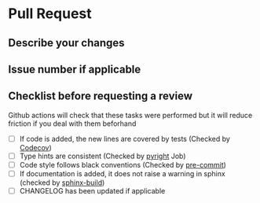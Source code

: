 # Pull Request

## Describe your changes

## Issue number if applicable

## Checklist before requesting a review

Github actions will check that these tasks were performed but it will reduce friction if you deal with them beforhand

- [ ] If code is added, the new lines are covered by tests (Checked by [Codecov](https://app.codecov.io/gh/XXII-AI/Lours))
- [ ] Type hints are consistent (Checked by [pyright](https://github.com/XXII-AI/Lours/blob/main/.github/workflows/CI.yaml#L95) Job)
- [ ] Code style follows black conventions (Checked by [pre-commit](https://results.pre-commit.ci/repo/github/816858832))
- [ ] If documentation is added, it does not raise a warning in sphinx (checked by [sphinx-build](https://github.com/XXII-AI/Lours/blob/main/.github/workflows/CI.yaml#L65))
- [ ] CHANGELOG has been updated if applicable
